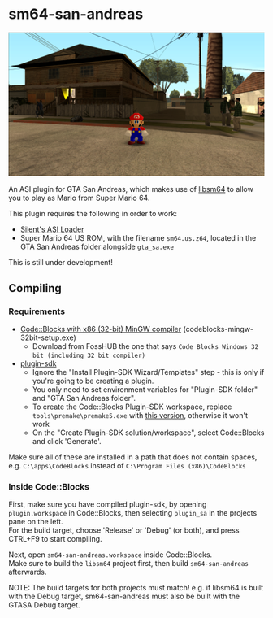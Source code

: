 # sm64-san-andreas

![it's a me](screenshot.png)

An ASI plugin for GTA San Andreas, which makes use of [libsm64](https://github.com/libsm64/libsm64) to allow you to play as Mario from Super Mario 64.

This plugin requires the following in order to work:
* [Silent's ASI Loader](https://www.gtagarage.com/mods/show.php?id=21709)
* Super Mario 64 US ROM, with the filename `sm64.us.z64`, located in the GTA San Andreas folder alongside `gta_sa.exe`

This is still under development!

## Compiling
### Requirements
* [Code::Blocks with x86 (32-bit) MinGW compiler](http://www.codeblocks.org/downloads/binaries/#imagesoswindows48pnglogo-microsoft-windows) (codeblocks-mingw-32bit-setup.exe)
  * Download from FossHUB the one that says `Code Blocks Windows 32 bit (including 32 bit compiler)`
* [plugin-sdk](https://github.com/DK22Pac/plugin-sdk)
  * Ignore the "Install Plugin-SDK Wizard/Templates" step - this is only if you're going to be creating a plugin.
  * You only need to set environment variables for "Plugin-SDK folder" and "GTA San Andreas folder".
  * To create the Code::Blocks Plugin-SDK workspace, replace `tools\premake\premake5.exe` with [this version](https://github.com/DK22Pac/plugin-sdk/raw/cc130098120f45de0f62f34681555d7184719263/tools/premake/premake5.exe), otherwise it won't work
  * On the "Create Plugin-SDK solution/workspace", select Code::Blocks and click 'Generate'.

Make sure all of these are installed in a path that does not contain spaces, e.g. `C:\apps\CodeBlocks` instead of `C:\Program Files (x86)\CodeBlocks`

### Inside Code::Blocks
First, make sure you have compiled plugin-sdk, by opening `plugin.workspace` in Code::Blocks, then selecting `plugin_sa` in the projects pane on the left.<br />
For the build target, choose 'Release' or 'Debug' (or both), and press CTRL+F9 to start compiling.

Next, open `sm64-san-andreas.workspace` inside Code::Blocks.<br />
Make sure to build the `libsm64` project first, then build `sm64-san-andreas` afterwards.

NOTE: The build targets for both projects must match! e.g. if libsm64 is built with the Debug target, sm64-san-andreas must also be built with the GTASA Debug target.
